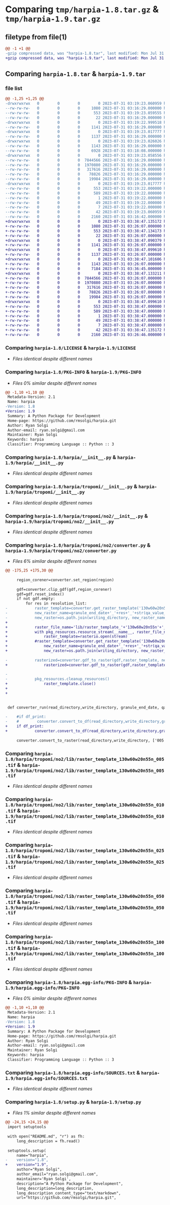 # Comparing `tmp/harpia-1.8.tar.gz` & `tmp/harpia-1.9.tar.gz`

## filetype from file(1)

```diff
@@ -1 +1 @@
-gzip compressed data, was "harpia-1.8.tar", last modified: Mon Jul 31 03:19:23 2023, max compression
+gzip compressed data, was "harpia-1.9.tar", last modified: Mon Jul 31 03:38:47 2023, max compression
```

## Comparing `harpia-1.8.tar` & `harpia-1.9.tar`

### file list

```diff
@@ -1,25 +1,25 @@
-drwxrwxrwx   0        0        0        0 2023-07-31 03:19:23.060959 harpia-1.8/
--rw-rw-rw-   0        0        0     1080 2023-07-31 03:16:29.000000 harpia-1.8/LICENSE
--rw-rw-rw-   0        0        0      553 2023-07-31 03:19:23.059555 harpia-1.8/PKG-INFO
--rw-rw-rw-   0        0        0       22 2023-07-31 03:16:29.000000 harpia-1.8/README.md
-drwxrwxrwx   0        0        0        0 2023-07-31 03:19:22.999518 harpia-1.8/harpia/
--rw-rw-rw-   0        0        0     1141 2023-07-31 03:16:29.000000 harpia-1.8/harpia/__init__.py
-drwxrwxrwx   0        0        0        0 2023-07-31 03:19:23.017777 harpia-1.8/harpia/tropomi/
--rw-rw-rw-   0        0        0     1137 2023-07-31 03:16:29.000000 harpia-1.8/harpia/tropomi/__init__.py
-drwxrwxrwx   0        0        0        0 2023-07-31 03:19:23.026026 harpia-1.8/harpia/tropomi/no2/
--rw-rw-rw-   0        0        0     1143 2023-07-31 03:16:29.000000 harpia-1.8/harpia/tropomi/no2/__init__.py
--rw-rw-rw-   0        0        0     6928 2023-07-31 03:18:08.000000 harpia-1.8/harpia/tropomi/no2/converter.py
-drwxrwxrwx   0        0        0        0 2023-07-31 03:19:23.058556 harpia-1.8/harpia/tropomi/no2/lib/
--rw-rw-rw-   0        0        0  7844566 2023-07-31 03:16:29.000000 harpia-1.8/harpia/tropomi/no2/lib/raster_template_130w60w20n55n_005.tif
--rw-rw-rw-   0        0        0  1970880 2023-07-31 03:16:29.000000 harpia-1.8/harpia/tropomi/no2/lib/raster_template_130w60w20n55n_010.tif
--rw-rw-rw-   0        0        0   317616 2023-07-31 03:16:29.000000 harpia-1.8/harpia/tropomi/no2/lib/raster_template_130w60w20n55n_025.tif
--rw-rw-rw-   0        0        0    78826 2023-07-31 03:16:29.000000 harpia-1.8/harpia/tropomi/no2/lib/raster_template_130w60w20n55n_050.tif
--rw-rw-rw-   0        0        0    19984 2023-07-31 03:16:29.000000 harpia-1.8/harpia/tropomi/no2/lib/raster_template_130w60w20n55n_100.tif
-drwxrwxrwx   0        0        0        0 2023-07-31 03:19:23.017777 harpia-1.8/harpia.egg-info/
--rw-rw-rw-   0        0        0      553 2023-07-31 03:19:22.000000 harpia-1.8/harpia.egg-info/PKG-INFO
--rw-rw-rw-   0        0        0      589 2023-07-31 03:19:22.000000 harpia-1.8/harpia.egg-info/SOURCES.txt
--rw-rw-rw-   0        0        0        1 2023-07-31 03:19:22.000000 harpia-1.8/harpia.egg-info/dependency_links.txt
--rw-rw-rw-   0        0        0       49 2023-07-31 03:19:22.000000 harpia-1.8/harpia.egg-info/requires.txt
--rw-rw-rw-   0        0        0        7 2023-07-31 03:19:22.000000 harpia-1.8/harpia.egg-info/top_level.txt
--rw-rw-rw-   0        0        0       42 2023-07-31 03:19:23.060959 harpia-1.8/setup.cfg
--rw-rw-rw-   0        0        0     2160 2023-07-31 03:16:42.000000 harpia-1.8/setup.py
+drwxrwxrwx   0        0        0        0 2023-07-31 03:38:47.135172 harpia-1.9/
+-rw-rw-rw-   0        0        0     1080 2023-07-31 03:26:07.000000 harpia-1.9/LICENSE
+-rw-rw-rw-   0        0        0      553 2023-07-31 03:38:47.134173 harpia-1.9/PKG-INFO
+-rw-rw-rw-   0        0        0       22 2023-07-31 03:26:07.000000 harpia-1.9/README.md
+drwxrwxrwx   0        0        0        0 2023-07-31 03:38:47.090379 harpia-1.9/harpia/
+-rw-rw-rw-   0        0        0     1141 2023-07-31 03:26:07.000000 harpia-1.9/harpia/__init__.py
+drwxrwxrwx   0        0        0        0 2023-07-31 03:38:47.099610 harpia-1.9/harpia/tropomi/
+-rw-rw-rw-   0        0        0     1137 2023-07-31 03:26:07.000000 harpia-1.9/harpia/tropomi/__init__.py
+drwxrwxrwx   0        0        0        0 2023-07-31 03:38:47.101606 harpia-1.9/harpia/tropomi/no2/
+-rw-rw-rw-   0        0        0     1143 2023-07-31 03:26:07.000000 harpia-1.9/harpia/tropomi/no2/__init__.py
+-rw-rw-rw-   0        0        0     7184 2023-07-31 03:36:45.000000 harpia-1.9/harpia/tropomi/no2/converter.py
+drwxrwxrwx   0        0        0        0 2023-07-31 03:38:47.133211 harpia-1.9/harpia/tropomi/no2/lib/
+-rw-rw-rw-   0        0        0  7844566 2023-07-31 03:26:07.000000 harpia-1.9/harpia/tropomi/no2/lib/raster_template_130w60w20n55n_005.tif
+-rw-rw-rw-   0        0        0  1970880 2023-07-31 03:26:07.000000 harpia-1.9/harpia/tropomi/no2/lib/raster_template_130w60w20n55n_010.tif
+-rw-rw-rw-   0        0        0   317616 2023-07-31 03:26:07.000000 harpia-1.9/harpia/tropomi/no2/lib/raster_template_130w60w20n55n_025.tif
+-rw-rw-rw-   0        0        0    78826 2023-07-31 03:26:07.000000 harpia-1.9/harpia/tropomi/no2/lib/raster_template_130w60w20n55n_050.tif
+-rw-rw-rw-   0        0        0    19984 2023-07-31 03:26:07.000000 harpia-1.9/harpia/tropomi/no2/lib/raster_template_130w60w20n55n_100.tif
+drwxrwxrwx   0        0        0        0 2023-07-31 03:38:47.099610 harpia-1.9/harpia.egg-info/
+-rw-rw-rw-   0        0        0      553 2023-07-31 03:38:47.000000 harpia-1.9/harpia.egg-info/PKG-INFO
+-rw-rw-rw-   0        0        0      589 2023-07-31 03:38:47.000000 harpia-1.9/harpia.egg-info/SOURCES.txt
+-rw-rw-rw-   0        0        0        1 2023-07-31 03:38:47.000000 harpia-1.9/harpia.egg-info/dependency_links.txt
+-rw-rw-rw-   0        0        0       49 2023-07-31 03:38:47.000000 harpia-1.9/harpia.egg-info/requires.txt
+-rw-rw-rw-   0        0        0        7 2023-07-31 03:38:47.000000 harpia-1.9/harpia.egg-info/top_level.txt
+-rw-rw-rw-   0        0        0       42 2023-07-31 03:38:47.135172 harpia-1.9/setup.cfg
+-rw-rw-rw-   0        0        0     2160 2023-07-31 03:26:46.000000 harpia-1.9/setup.py
```

### Comparing `harpia-1.8/LICENSE` & `harpia-1.9/LICENSE`

 * *Files identical despite different names*

### Comparing `harpia-1.8/PKG-INFO` & `harpia-1.9/PKG-INFO`

 * *Files 0% similar despite different names*

```diff
@@ -1,10 +1,10 @@
 Metadata-Version: 2.1
 Name: harpia
-Version: 1.8
+Version: 1.9
 Summary: A Python Package for Development
 Home-page: https://github.com/rmsolgi/harpia.git
 Author: Ryan Solgi
 Author-email: ryan.solgi@gmail.com
 Maintainer: Ryan Solgi
 Keywords: harpia
 Classifier: Programming Language :: Python :: 3
```

### Comparing `harpia-1.8/harpia/__init__.py` & `harpia-1.9/harpia/__init__.py`

 * *Files identical despite different names*

### Comparing `harpia-1.8/harpia/tropomi/__init__.py` & `harpia-1.9/harpia/tropomi/__init__.py`

 * *Files identical despite different names*

### Comparing `harpia-1.8/harpia/tropomi/no2/__init__.py` & `harpia-1.9/harpia/tropomi/no2/__init__.py`

 * *Files identical despite different names*

### Comparing `harpia-1.8/harpia/tropomi/no2/converter.py` & `harpia-1.9/harpia/tropomi/no2/converter.py`

 * *Files 6% similar despite different names*

```diff
@@ -175,25 +175,30 @@
     
     region_corener=converter.set_region(region)
     
     gdf=converter.clip_gdf(gdf,region_corener)
     gdf=gdf.reset_index()
     if not gdf.empty:
         for res in resolution_list:
-            raster_template=converter.get_raster_template('130w60w20n55n',res)
-            new_raster_name=granule_end_date+'_'+res+'_'+str(qa_value_threshold)+'_raster.tif'
-            new_raster=os.path.join(writing_directory, new_raster_name)
+            
+            raster_file_name='lib/raster_template_'+'130w60w20n55n'+'_'+res+'.tif'
+            with pkg_resources.resource_stream(__name__, raster_file_name) as stream:
+                raster_template=rasterio.open(stream)
+            #raster_template=converter.get_raster_template('130w60w20n55n',res)
+                new_raster_name=granule_end_date+'_'+res+'_'+str(qa_value_threshold)+'_raster.tif'
+                new_raster=os.path.join(writing_directory, new_raster_name)
     
-            rasterized=converter.gdf_to_raster(gdf,raster_template, new_raster)
+                rasterized=converter.gdf_to_raster(gdf,raster_template, new_raster)
         
-   
-            pkg_resources.cleanup_resources()
+                raster_template.close()
+            
+
 
 
 def converter_run(read_directory,write_directory, granule_end_date, qa_value_threshold, df_print=False):
  
-    #if df_print:
-    #        converter.convert_to_df(read_directory,write_directory,granule_end_date,write_to_file=True)
+    if df_print:
+            converter.convert_to_df(read_directory,write_directory,granule_end_date,write_to_file=True)
         
     converter.convert_to_raster(read_directory,write_directory, ['005','010','025','050','100'], granule_end_date, qa_value_threshold)
```

### Comparing `harpia-1.8/harpia/tropomi/no2/lib/raster_template_130w60w20n55n_005.tif` & `harpia-1.9/harpia/tropomi/no2/lib/raster_template_130w60w20n55n_005.tif`

 * *Files identical despite different names*

### Comparing `harpia-1.8/harpia/tropomi/no2/lib/raster_template_130w60w20n55n_010.tif` & `harpia-1.9/harpia/tropomi/no2/lib/raster_template_130w60w20n55n_010.tif`

 * *Files identical despite different names*

### Comparing `harpia-1.8/harpia/tropomi/no2/lib/raster_template_130w60w20n55n_025.tif` & `harpia-1.9/harpia/tropomi/no2/lib/raster_template_130w60w20n55n_025.tif`

 * *Files identical despite different names*

### Comparing `harpia-1.8/harpia/tropomi/no2/lib/raster_template_130w60w20n55n_050.tif` & `harpia-1.9/harpia/tropomi/no2/lib/raster_template_130w60w20n55n_050.tif`

 * *Files identical despite different names*

### Comparing `harpia-1.8/harpia/tropomi/no2/lib/raster_template_130w60w20n55n_100.tif` & `harpia-1.9/harpia/tropomi/no2/lib/raster_template_130w60w20n55n_100.tif`

 * *Files identical despite different names*

### Comparing `harpia-1.8/harpia.egg-info/PKG-INFO` & `harpia-1.9/harpia.egg-info/PKG-INFO`

 * *Files 0% similar despite different names*

```diff
@@ -1,10 +1,10 @@
 Metadata-Version: 2.1
 Name: harpia
-Version: 1.8
+Version: 1.9
 Summary: A Python Package for Development
 Home-page: https://github.com/rmsolgi/harpia.git
 Author: Ryan Solgi
 Author-email: ryan.solgi@gmail.com
 Maintainer: Ryan Solgi
 Keywords: harpia
 Classifier: Programming Language :: Python :: 3
```

### Comparing `harpia-1.8/harpia.egg-info/SOURCES.txt` & `harpia-1.9/harpia.egg-info/SOURCES.txt`

 * *Files identical despite different names*

### Comparing `harpia-1.8/setup.py` & `harpia-1.9/setup.py`

 * *Files 1% similar despite different names*

```diff
@@ -24,15 +24,15 @@
 import setuptools
 
 with open("README.md", "r") as fh:
     long_description = fh.read()
 
 setuptools.setup(
     name="harpia",
-    version="1.8",
+    version="1.9",
     author="Ryan Solgi",
     author_email="ryan.solgi@gmail.com",
     maintainer='Ryan Solgi',
     description="A Python Package for Development",
     long_description=long_description,
     long_description_content_type="text/markdown",
     url="https://github.com/rmsolgi/harpia.git",
```

